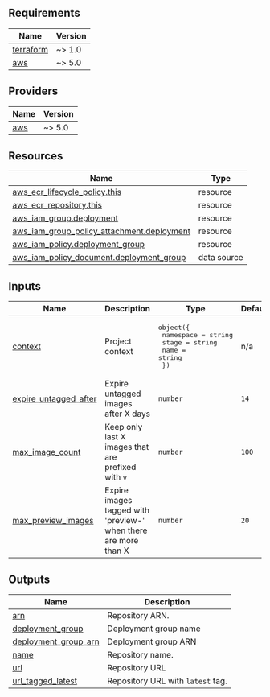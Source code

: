 <!-- BEGIN_TF_DOCS -->
## Requirements

| Name | Version |
|------|---------|
| <a name="requirement_terraform"></a> [terraform](#requirement\_terraform) | ~> 1.0 |
| <a name="requirement_aws"></a> [aws](#requirement\_aws) | ~> 5.0 |

## Providers

| Name | Version |
|------|---------|
| <a name="provider_aws"></a> [aws](#provider\_aws) | ~> 5.0 |

## Resources

| Name | Type |
|------|------|
| [aws_ecr_lifecycle_policy.this](https://registry.terraform.io/providers/hashicorp/aws/latest/docs/resources/ecr_lifecycle_policy) | resource |
| [aws_ecr_repository.this](https://registry.terraform.io/providers/hashicorp/aws/latest/docs/resources/ecr_repository) | resource |
| [aws_iam_group.deployment](https://registry.terraform.io/providers/hashicorp/aws/latest/docs/resources/iam_group) | resource |
| [aws_iam_group_policy_attachment.deployment](https://registry.terraform.io/providers/hashicorp/aws/latest/docs/resources/iam_group_policy_attachment) | resource |
| [aws_iam_policy.deployment_group](https://registry.terraform.io/providers/hashicorp/aws/latest/docs/resources/iam_policy) | resource |
| [aws_iam_policy_document.deployment_group](https://registry.terraform.io/providers/hashicorp/aws/latest/docs/data-sources/iam_policy_document) | data source |

## Inputs

| Name | Description | Type | Default | Required |
|------|-------------|------|---------|:--------:|
| <a name="input_context"></a> [context](#input\_context) | Project context | <pre>object({<br>    namespace = string<br>    stage     = string<br>    name      = string<br>  })</pre> | n/a | yes |
| <a name="input_expire_untagged_after"></a> [expire\_untagged\_after](#input\_expire\_untagged\_after) | Expire untagged images after X days | `number` | `14` | no |
| <a name="input_max_image_count"></a> [max\_image\_count](#input\_max\_image\_count) | Keep only last X images that are prefixed with `v` | `number` | `100` | no |
| <a name="input_max_preview_images"></a> [max\_preview\_images](#input\_max\_preview\_images) | Expire images tagged with 'preview-' when there are more than X | `number` | `20` | no |

## Outputs

| Name | Description |
|------|-------------|
| <a name="output_arn"></a> [arn](#output\_arn) | Repository ARN. |
| <a name="output_deployment_group"></a> [deployment\_group](#output\_deployment\_group) | Deployment group name |
| <a name="output_deployment_group_arn"></a> [deployment\_group\_arn](#output\_deployment\_group\_arn) | Deployment group ARN |
| <a name="output_name"></a> [name](#output\_name) | Repository name. |
| <a name="output_url"></a> [url](#output\_url) | Repository URL |
| <a name="output_url_tagged_latest"></a> [url\_tagged\_latest](#output\_url\_tagged\_latest) | Repository URL with `latest` tag. |
<!-- END_TF_DOCS -->